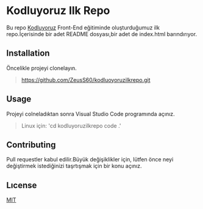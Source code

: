 # Kodluyoruz Ilk Repo

Bu repo [Kodluyoruz](https://www.youtube.com/channel/UCSnIf-v95OSGIv9H7d2R2lw) Front-End eğitiminde oluşturduğumuz ilk repo.İçerisinde bir adet README dosyası,bir adet de index.html barındırıyor.

##  Installation
 
Öncelikle projeyi clonelayın.

>https://github.com/ZeusS60/kodluoyoruzilkrepo.git

## Usage

Projeyi colneladıktan sonra Visual Studio Code programında açınız.

>Linux için:
    'cd kodluyoruzilkrepo code .'
    
## Contributing

 Pull requestler kabul edilir.Büyük değişiklikler için, lütfen önce neyi değiştirmek istediğinizi taşrtışmak için bir konu açınız.

 ## Lıcense

 [MIT]()
